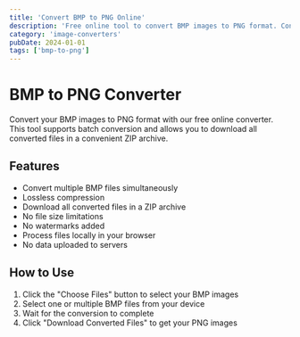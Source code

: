 ```yaml
---
title: 'Convert BMP to PNG Online'
description: 'Free online tool to convert BMP images to PNG format. Convert multiple BMP files at once and download them as a ZIP archive.'
category: 'image-converters'
pubDate: 2024-01-01
tags: ['bmp-to-png']
---
```


# BMP to PNG Converter

Convert your BMP images to PNG format with our free online converter. This tool supports batch conversion and allows you to download all converted files in a convenient ZIP archive.

## Features

- Convert multiple BMP files simultaneously
- Lossless compression
- Download all converted files in a ZIP archive
- No file size limitations
- No watermarks added
- Process files locally in your browser
- No data uploaded to servers

## How to Use

1. Click the "Choose Files" button to select your BMP images
2. Select one or multiple BMP files from your device
3. Wait for the conversion to complete
4. Click "Download Converted Files" to get your PNG images